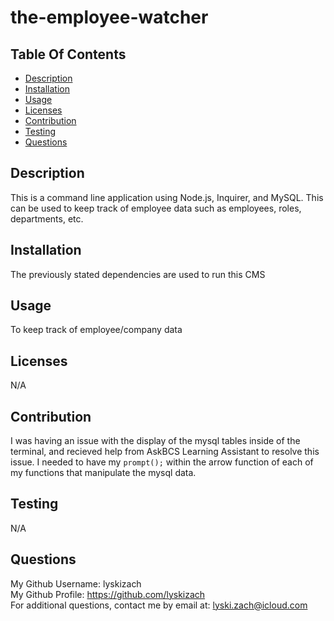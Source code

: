# the-employee-watcher
  

  ## Table Of Contents
  - [Description](#description)
  - [Installation](#installation)
  - [Usage](#usage)
  - [Licenses](#licenses)
  - [Contribution](#contribution)
  - [Testing](#testing)
  - [Questions](#questions)

  ## Description
  This is a command line application using Node.js, Inquirer, and MySQL. This can be used to keep track of employee data such as employees, roles, departments, etc.

  ## Installation
  The previously stated dependencies are used to run this CMS

  ## Usage
  To keep track of employee/company data

  ## Licenses
  N/A

  ## Contribution
  I was having an issue with the display of the mysql tables inside of the terminal, and recieved help from AskBCS Learning Assistant to resolve this issue. I needed to have my `prompt();` within the arrow function of each of my functions that manipulate the mysql data.

  ## Testing
  N/A

  ## Questions
  My Github Username: lyskizach  
  My Github Profile: https://github.com/lyskizach  
  For additional questions, contact me by email at: lyski.zach@icloud.com  